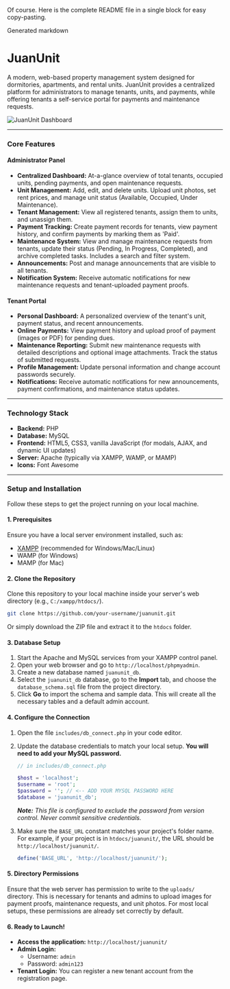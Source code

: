 Of course. Here is the complete README file in a single block for easy copy-pasting.

Generated markdown
# JuanUnit

A modern, web-based property management system designed for dormitories, apartments, and rental units. JuanUnit provides a centralized platform for administrators to manage tenants, units, and payments, while offering tenants a self-service portal for payments and maintenance requests.

![JuanUnit Dashboard](images/screenshot.png)

---

### Core Features

#### Administrator Panel
*   **Centralized Dashboard:** At-a-glance overview of total tenants, occupied units, pending payments, and open maintenance requests.
*   **Unit Management:** Add, edit, and delete units. Upload unit photos, set rent prices, and manage unit status (Available, Occupied, Under Maintenance).
*   **Tenant Management:** View all registered tenants, assign them to units, and unassign them.
*   **Payment Tracking:** Create payment records for tenants, view payment history, and confirm payments by marking them as 'Paid'.
*   **Maintenance System:** View and manage maintenance requests from tenants, update their status (Pending, In Progress, Completed), and archive completed tasks. Includes a search and filter system.
*   **Announcements:** Post and manage announcements that are visible to all tenants.
*   **Notification System:** Receive automatic notifications for new maintenance requests and tenant-uploaded payment proofs.

#### Tenant Portal
*   **Personal Dashboard:** A personalized overview of the tenant's unit, payment status, and recent announcements.
*   **Online Payments:** View payment history and upload proof of payment (images or PDF) for pending dues.
*   **Maintenance Reporting:** Submit new maintenance requests with detailed descriptions and optional image attachments. Track the status of submitted requests.
*   **Profile Management:** Update personal information and change account passwords securely.
*   **Notifications:** Receive automatic notifications for new announcements, payment confirmations, and maintenance status updates.

---

### Technology Stack

*   **Backend:** PHP
*   **Database:** MySQL
*   **Frontend:** HTML5, CSS3, vanilla JavaScript (for modals, AJAX, and dynamic UI updates)
*   **Server:** Apache (typically via XAMPP, WAMP, or MAMP)
*   **Icons:** Font Awesome

---

### Setup and Installation

Follow these steps to get the project running on your local machine.

#### 1. Prerequisites
Ensure you have a local server environment installed, such as:
*   [XAMPP](https://www.apachefriends.org/index.html) (recommended for Windows/Mac/Linux)
*   WAMP (for Windows)
*   MAMP (for Mac)

#### 2. Clone the Repository
Clone this repository to your local machine inside your server's web directory (e.g., `C:/xampp/htdocs/`).

```bash
git clone https://github.com/your-username/juanunit.git
```

Or simply download the ZIP file and extract it to the `htdocs` folder.

#### 3. Database Setup
1.  Start the Apache and MySQL services from your XAMPP control panel.
2.  Open your web browser and go to `http://localhost/phpmyadmin`.
3.  Create a new database named `juanunit_db`.
4.  Select the `juanunit_db` database, go to the **Import** tab, and choose the `database_schema.sql` file from the project directory.
5.  Click **Go** to import the schema and sample data. This will create all the necessary tables and a default admin account.

#### 4. Configure the Connection
1.  Open the file `includes/db_connect.php` in your code editor.
2.  Update the database credentials to match your local setup. **You will need to add your MySQL password.**

    ```php
    // in includes/db_connect.php

    $host = 'localhost';
    $username = 'root';
    $password = ''; // <-- ADD YOUR MYSQL PASSWORD HERE
    $database = 'juanunit_db';
    ```
    ***Note:*** *This file is configured to exclude the password from version control. Never commit sensitive credentials.*

3.  Make sure the `BASE_URL` constant matches your project's folder name. For example, if your project is in `htdocs/juanunit/`, the URL should be `http://localhost/juanunit/`.

    ```php
    define('BASE_URL', 'http://localhost/juanunit/');
    ```

#### 5. Directory Permissions
Ensure that the web server has permission to write to the `uploads/` directory. This is necessary for tenants and admins to upload images for payment proofs, maintenance requests, and unit photos. For most local setups, these permissions are already set correctly by default.

#### 6. Ready to Launch!
*   **Access the application:** `http://localhost/juanunit/`
*   **Admin Login:**
    *   Username: `admin`
    *   Password: `admin123`
*   **Tenant Login:** You can register a new tenant account from the registration page.